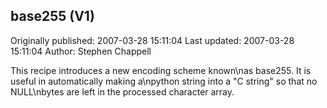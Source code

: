 ## base255 (V1) 
Originally published: 2007-03-28 15:11:04 
Last updated: 2007-03-28 15:11:04 
Author: Stephen Chappell 
 
This recipe introduces a new encoding scheme known\nas base255. It is useful in automatically making a\npython string into a "C string" so that no NULL\nbytes are left in the processed character array.